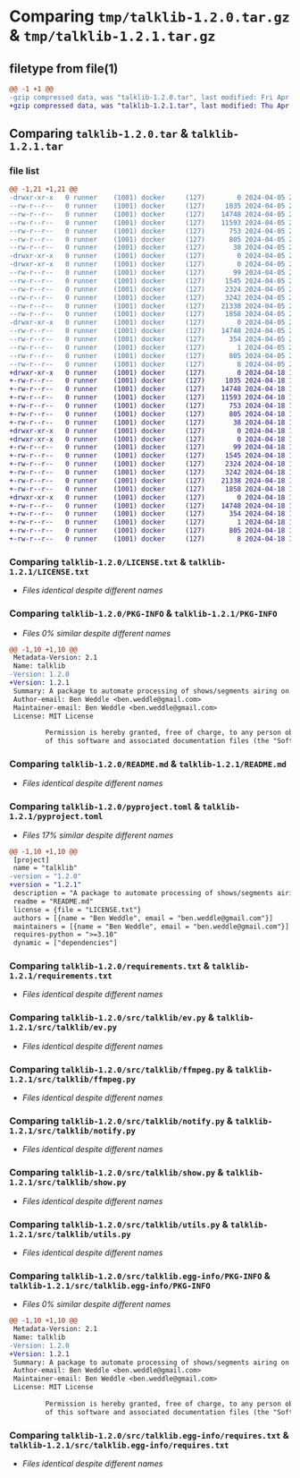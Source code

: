 # Comparing `tmp/talklib-1.2.0.tar.gz` & `tmp/talklib-1.2.1.tar.gz`

## filetype from file(1)

```diff
@@ -1 +1 @@
-gzip compressed data, was "talklib-1.2.0.tar", last modified: Fri Apr  5 20:24:09 2024, max compression
+gzip compressed data, was "talklib-1.2.1.tar", last modified: Thu Apr 18 19:27:28 2024, max compression
```

## Comparing `talklib-1.2.0.tar` & `talklib-1.2.1.tar`

### file list

```diff
@@ -1,21 +1,21 @@
-drwxr-xr-x   0 runner    (1001) docker     (127)        0 2024-04-05 20:24:09.049886 talklib-1.2.0/
--rw-r--r--   0 runner    (1001) docker     (127)     1035 2024-04-05 20:24:03.000000 talklib-1.2.0/LICENSE.txt
--rw-r--r--   0 runner    (1001) docker     (127)    14748 2024-04-05 20:24:09.049886 talklib-1.2.0/PKG-INFO
--rw-r--r--   0 runner    (1001) docker     (127)    11593 2024-04-05 20:24:03.000000 talklib-1.2.0/README.md
--rw-r--r--   0 runner    (1001) docker     (127)      753 2024-04-05 20:24:03.000000 talklib-1.2.0/pyproject.toml
--rw-r--r--   0 runner    (1001) docker     (127)      805 2024-04-05 20:24:03.000000 talklib-1.2.0/requirements.txt
--rw-r--r--   0 runner    (1001) docker     (127)       38 2024-04-05 20:24:09.049886 talklib-1.2.0/setup.cfg
-drwxr-xr-x   0 runner    (1001) docker     (127)        0 2024-04-05 20:24:09.045886 talklib-1.2.0/src/
-drwxr-xr-x   0 runner    (1001) docker     (127)        0 2024-04-05 20:24:09.049886 talklib-1.2.0/src/talklib/
--rw-r--r--   0 runner    (1001) docker     (127)       99 2024-04-05 20:24:03.000000 talklib-1.2.0/src/talklib/__init__.py
--rw-r--r--   0 runner    (1001) docker     (127)     1545 2024-04-05 20:24:03.000000 talklib-1.2.0/src/talklib/ev.py
--rw-r--r--   0 runner    (1001) docker     (127)     2324 2024-04-05 20:24:03.000000 talklib-1.2.0/src/talklib/ffmpeg.py
--rw-r--r--   0 runner    (1001) docker     (127)     3242 2024-04-05 20:24:03.000000 talklib-1.2.0/src/talklib/notify.py
--rw-r--r--   0 runner    (1001) docker     (127)    21338 2024-04-05 20:24:03.000000 talklib-1.2.0/src/talklib/show.py
--rw-r--r--   0 runner    (1001) docker     (127)     1858 2024-04-05 20:24:03.000000 talklib-1.2.0/src/talklib/utils.py
-drwxr-xr-x   0 runner    (1001) docker     (127)        0 2024-04-05 20:24:09.049886 talklib-1.2.0/src/talklib.egg-info/
--rw-r--r--   0 runner    (1001) docker     (127)    14748 2024-04-05 20:24:09.000000 talklib-1.2.0/src/talklib.egg-info/PKG-INFO
--rw-r--r--   0 runner    (1001) docker     (127)      354 2024-04-05 20:24:09.000000 talklib-1.2.0/src/talklib.egg-info/SOURCES.txt
--rw-r--r--   0 runner    (1001) docker     (127)        1 2024-04-05 20:24:09.000000 talklib-1.2.0/src/talklib.egg-info/dependency_links.txt
--rw-r--r--   0 runner    (1001) docker     (127)      805 2024-04-05 20:24:09.000000 talklib-1.2.0/src/talklib.egg-info/requires.txt
--rw-r--r--   0 runner    (1001) docker     (127)        8 2024-04-05 20:24:09.000000 talklib-1.2.0/src/talklib.egg-info/top_level.txt
+drwxr-xr-x   0 runner    (1001) docker     (127)        0 2024-04-18 19:27:28.707447 talklib-1.2.1/
+-rw-r--r--   0 runner    (1001) docker     (127)     1035 2024-04-18 19:27:22.000000 talklib-1.2.1/LICENSE.txt
+-rw-r--r--   0 runner    (1001) docker     (127)    14748 2024-04-18 19:27:28.707447 talklib-1.2.1/PKG-INFO
+-rw-r--r--   0 runner    (1001) docker     (127)    11593 2024-04-18 19:27:22.000000 talklib-1.2.1/README.md
+-rw-r--r--   0 runner    (1001) docker     (127)      753 2024-04-18 19:27:22.000000 talklib-1.2.1/pyproject.toml
+-rw-r--r--   0 runner    (1001) docker     (127)      805 2024-04-18 19:27:22.000000 talklib-1.2.1/requirements.txt
+-rw-r--r--   0 runner    (1001) docker     (127)       38 2024-04-18 19:27:28.707447 talklib-1.2.1/setup.cfg
+drwxr-xr-x   0 runner    (1001) docker     (127)        0 2024-04-18 19:27:28.703447 talklib-1.2.1/src/
+drwxr-xr-x   0 runner    (1001) docker     (127)        0 2024-04-18 19:27:28.707447 talklib-1.2.1/src/talklib/
+-rw-r--r--   0 runner    (1001) docker     (127)       99 2024-04-18 19:27:22.000000 talklib-1.2.1/src/talklib/__init__.py
+-rw-r--r--   0 runner    (1001) docker     (127)     1545 2024-04-18 19:27:22.000000 talklib-1.2.1/src/talklib/ev.py
+-rw-r--r--   0 runner    (1001) docker     (127)     2324 2024-04-18 19:27:22.000000 talklib-1.2.1/src/talklib/ffmpeg.py
+-rw-r--r--   0 runner    (1001) docker     (127)     3242 2024-04-18 19:27:22.000000 talklib-1.2.1/src/talklib/notify.py
+-rw-r--r--   0 runner    (1001) docker     (127)    21338 2024-04-18 19:27:22.000000 talklib-1.2.1/src/talklib/show.py
+-rw-r--r--   0 runner    (1001) docker     (127)     1858 2024-04-18 19:27:22.000000 talklib-1.2.1/src/talklib/utils.py
+drwxr-xr-x   0 runner    (1001) docker     (127)        0 2024-04-18 19:27:28.707447 talklib-1.2.1/src/talklib.egg-info/
+-rw-r--r--   0 runner    (1001) docker     (127)    14748 2024-04-18 19:27:28.000000 talklib-1.2.1/src/talklib.egg-info/PKG-INFO
+-rw-r--r--   0 runner    (1001) docker     (127)      354 2024-04-18 19:27:28.000000 talklib-1.2.1/src/talklib.egg-info/SOURCES.txt
+-rw-r--r--   0 runner    (1001) docker     (127)        1 2024-04-18 19:27:28.000000 talklib-1.2.1/src/talklib.egg-info/dependency_links.txt
+-rw-r--r--   0 runner    (1001) docker     (127)      805 2024-04-18 19:27:28.000000 talklib-1.2.1/src/talklib.egg-info/requires.txt
+-rw-r--r--   0 runner    (1001) docker     (127)        8 2024-04-18 19:27:28.000000 talklib-1.2.1/src/talklib.egg-info/top_level.txt
```

### Comparing `talklib-1.2.0/LICENSE.txt` & `talklib-1.2.1/LICENSE.txt`

 * *Files identical despite different names*

### Comparing `talklib-1.2.0/PKG-INFO` & `talklib-1.2.1/PKG-INFO`

 * *Files 0% similar despite different names*

```diff
@@ -1,10 +1,10 @@
 Metadata-Version: 2.1
 Name: talklib
-Version: 1.2.0
+Version: 1.2.1
 Summary: A package to automate processing of shows/segments airing on the TL
 Author-email: Ben Weddle <ben.weddle@gmail.com>
 Maintainer-email: Ben Weddle <ben.weddle@gmail.com>
 License: MIT License
         
         Permission is hereby granted, free of charge, to any person obtaining a copy
         of this software and associated documentation files (the "Software"), to deal
```

### Comparing `talklib-1.2.0/README.md` & `talklib-1.2.1/README.md`

 * *Files identical despite different names*

### Comparing `talklib-1.2.0/pyproject.toml` & `talklib-1.2.1/pyproject.toml`

 * *Files 17% similar despite different names*

```diff
@@ -1,10 +1,10 @@
 [project]
 name = "talklib"
-version = "1.2.0"
+version = "1.2.1"
 description = "A package to automate processing of shows/segments airing on the TL"
 readme = "README.md"
 license = {file = "LICENSE.txt"}
 authors = [{name = "Ben Weddle", email = "ben.weddle@gmail.com"}]
 maintainers = [{name = "Ben Weddle", email = "ben.weddle@gmail.com"}]
 requires-python = ">=3.10"
 dynamic = ["dependencies"]
```

### Comparing `talklib-1.2.0/requirements.txt` & `talklib-1.2.1/requirements.txt`

 * *Files identical despite different names*

### Comparing `talklib-1.2.0/src/talklib/ev.py` & `talklib-1.2.1/src/talklib/ev.py`

 * *Files identical despite different names*

### Comparing `talklib-1.2.0/src/talklib/ffmpeg.py` & `talklib-1.2.1/src/talklib/ffmpeg.py`

 * *Files identical despite different names*

### Comparing `talklib-1.2.0/src/talklib/notify.py` & `talklib-1.2.1/src/talklib/notify.py`

 * *Files identical despite different names*

### Comparing `talklib-1.2.0/src/talklib/show.py` & `talklib-1.2.1/src/talklib/show.py`

 * *Files identical despite different names*

### Comparing `talklib-1.2.0/src/talklib/utils.py` & `talklib-1.2.1/src/talklib/utils.py`

 * *Files identical despite different names*

### Comparing `talklib-1.2.0/src/talklib.egg-info/PKG-INFO` & `talklib-1.2.1/src/talklib.egg-info/PKG-INFO`

 * *Files 0% similar despite different names*

```diff
@@ -1,10 +1,10 @@
 Metadata-Version: 2.1
 Name: talklib
-Version: 1.2.0
+Version: 1.2.1
 Summary: A package to automate processing of shows/segments airing on the TL
 Author-email: Ben Weddle <ben.weddle@gmail.com>
 Maintainer-email: Ben Weddle <ben.weddle@gmail.com>
 License: MIT License
         
         Permission is hereby granted, free of charge, to any person obtaining a copy
         of this software and associated documentation files (the "Software"), to deal
```

### Comparing `talklib-1.2.0/src/talklib.egg-info/requires.txt` & `talklib-1.2.1/src/talklib.egg-info/requires.txt`

 * *Files identical despite different names*

